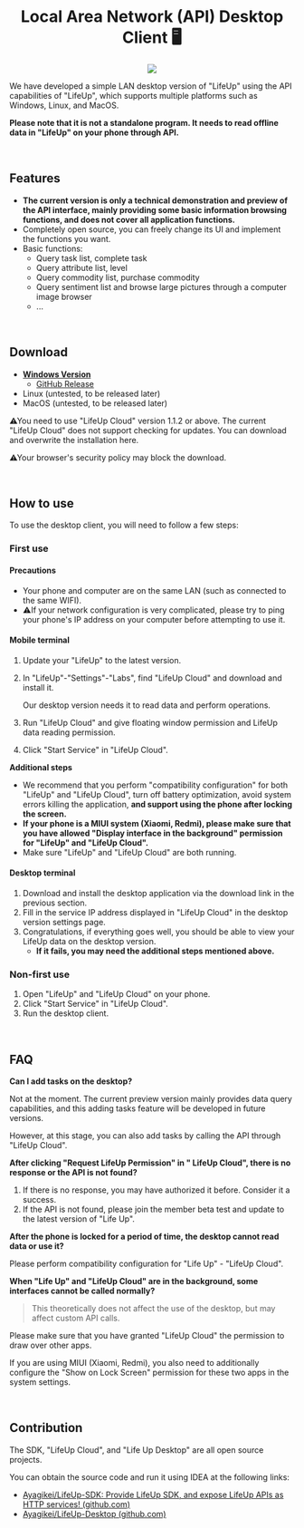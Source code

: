 <h1 align="center" padding="100">Local Area Network (API) Desktop Client 🖥 </h1> <p align="center"> <img src="guide/_media/api/desktop.png" /> </p>

We have developed a simple LAN desktop version of "LifeUp" using the API capabilities of "LifeUp", which supports multiple platforms such as Windows, Linux, and MacOS.

**Please note that it is not a standalone program. It needs to read offline data in "LifeUp" on your phone through API.**

<br/>

## Features

- **The current version is only a technical demonstration and preview of the API interface, mainly providing some basic information browsing functions, and does not cover all application functions.**
- Completely open source, you can freely change its UI and implement the functions you want.
- Basic functions:
  - Query task list, complete task
  - Query attribute list, level
  - Query commodity list, purchase commodity
  - Query sentiment list and browse large pictures through a computer image browser
  - ...

<br/>

## Download

- **[Windows Version](http://lifeupcdnpic.cdn.dfyun.com.cn/download/release/desktop/LifeUp_Desktop-1.0.1.msi)**
  - [GitHub Release](https://github.com/Ayagikei/LifeUp-Desktop/releases/tag/1.0.1)
- Linux (untested, to be released later)
- MacOS (untested, to be released later)

⚠You need to use "LifeUp Cloud" version 1.1.2 or above. The current "LifeUp Cloud" does not support checking for updates. You can download and overwrite the installation here.

⚠Your browser's security policy may block the download.

<br/>

## How to use

To use the desktop client, you will need to follow a few steps:

### First use

#### Precautions

- Your phone and computer are on the same LAN (such as connected to the same WIFI).
- ⚠If your network configuration is very complicated, please try to ping your phone's IP address on your computer before attempting to use it.

#### Mobile terminal

1. Update your "LifeUp" to the latest version.

2. In "LifeUp"-"Settings"-"Labs", find "LifeUp Cloud" and download and install it.

   Our desktop version needs it to read data and perform operations.

3. Run "LifeUp Cloud" and give floating window permission and LifeUp data reading permission.

4. Click "Start Service" in "LifeUp Cloud".

**Additional steps**

- We recommend that you perform "compatibility configuration" for both "LifeUp" and "LifeUp Cloud", turn off battery optimization, avoid system errors killing the application, **and support using the phone after locking the screen.**
- **If your phone is a MIUI system (Xiaomi, Redmi), please make sure that you have allowed "Display interface in the background" permission for "LifeUp" and "LifeUp Cloud".**
- Make sure "LifeUp" and "LifeUp Cloud" are both running.

#### Desktop terminal

1. Download and install the desktop application via the download link in the previous section.
2. Fill in the service IP address displayed in "LifeUp Cloud" in the desktop version settings page.
3. Congratulations, if everything goes well, you should be able to view your LifeUp data on the desktop version.
   - **If it fails, you may need the additional steps mentioned above.**

### Non-first use

1. Open "LifeUp" and "LifeUp Cloud" on your phone.
2. Click "Start Service" in "LifeUp Cloud".
3. Run the desktop client.

<br/>

## FAQ

**Can I add tasks on the desktop?**

Not at the moment. The current preview version mainly provides data query capabilities, and this adding tasks feature will be developed in future versions.

However, at this stage, you can also add tasks by calling the API through "LifeUp Cloud".

**After clicking "Request LifeUp Permission" in " LifeUp Cloud", there is no response or the API is not found?**

1. If there is no response, you may have authorized it before. Consider it a success.
2. If the API is not found, please join the member beta test and update to the latest version of "Life Up".

**After the phone is locked for a period of time, the desktop cannot read data or use it?**

Please perform compatibility configuration for "Life Up" - "LifeUp Cloud".

**When "Life Up" and "LifeUp Cloud" are in the background, some interfaces cannot be called normally?**

> This theoretically does not affect the use of the desktop, but may affect custom API calls.

Please make sure that you have granted "LifeUp Cloud" the permission to draw over other apps.

If you are using MIUI (Xiaomi, Redmi), you also need to additionally configure the "Show on Lock Screen" permission for these two apps in the system settings.

<br/>

## Contribution

The SDK, "LifeUp Cloud", and "Life Up Desktop" are all open source projects.

You can obtain the source code and run it using IDEA at the following links:

- [Ayagikei/LifeUp-SDK: Provide LifeUp SDK, and expose LifeUp APIs as HTTP services! (github.com)](https://github.com/Ayagikei/LifeUp-SDK)
- [Ayagikei/LifeUp-Desktop (github.com)](https://github.com/Ayagikei/LifeUp-Desktop)